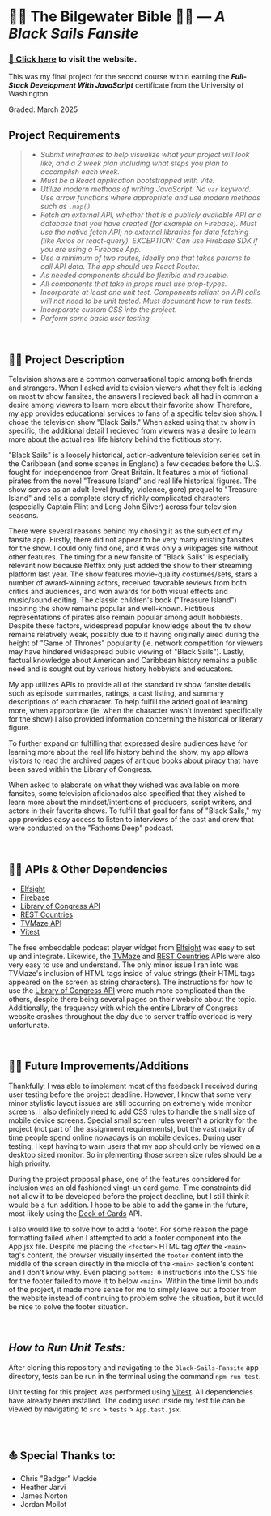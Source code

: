 # 🏴‍☠️ The Bilgewater Bible 🏴‍☠️ — _A Black Sails Fansite_

### [🧭 Click here](https://bilgewater-bible.web.app/) to visit the website.

This was my final project for the second course within earning the _**Full-Stack Development With JavaScript**_ certificate from the University of Washington.

Graded: March 2025

## Project Requirements

> * _Submit wireframes to help visualize what your project will look like, and a 2 week plan including what steps you plan to accomplish each week._
> * _Must be a React application bootstrapped with Vite._
> * _Utilize modern methods of writing JavaScript. No `var` keyword.  Use arrow functions where appropriate and use modern methods such as `.map()`_
> * _Fetch an external API, whether that is a publicly available API or a database that you have created (for example on Firebase).  Must use the native fetch API; no external libraries for data fetching (like Axios or react-query). EXCEPTION: Can use Firebase SDK if you are using a Firebase App._
> * _Use a minimum of two routes, ideally one that takes params to call API data. The app should use React Router._
> * _As needed components should be flexible and reusable._
> * _All components that take in props must use prop-types._
> * _Incorporate at least one unit test. Components reliant on API calls will not need to be unit tested. Must document how to run tests._
> * _Incorporate custom CSS into the project._
> * _Perform some basic user testing._

<br>

## 🏴‍☠️ Project Description

Television shows are a common conversational topic among both friends and strangers. When I asked avid television viewers what they felt is lacking on most tv show fansites, the answers I recieved back all had in common a desire among viewers to learn more about their favorite show. Therefore, my app provides educational services to fans of a specific television show. I chose the television show "Black Sails." When asked using that tv show in specific, the additional detail I recieved from viewers was a desire to learn more about the actual real life history behind the fictitious story.

"Black Sails" is a loosely historical, action-adventure television series set in the Caribbean (and some scenes in England) a few decades before the U.S. fought for independence from Great Britain. It features a mix of fictional pirates from the novel "Treasure Island" and real life historical figures. The show serves as an adult-level (nudity, violence, gore) prequel to "Treasure Island" and tells a complete story of richly complicated characters (especially Captain Flint and Long John Silver) across four television seasons.

There were several reasons behind my chosing it as the subject of my fansite app. Firstly, there did not appear to be very many existing fansites for the show. I could only find one, and it was only a wikipages site without other features. The timing for a new fansite of "Black Sails" is especially relevant now because Netflix only just added the show to their streaming platform last year. The show features movie-quality costumes/sets, stars a number of award-winning actors, received favorable reviews from both critics and audiences, and won awards for both visual effects and music/sound editing.  The classic children's book ("Treasure Island") inspiring the show remains popular and well-known.  Fictitious representations of pirates also remain popular among adult hobbiests. Despite these factors, widespread popular knowledge about the tv show remains relatively weak, possibly due to it having originally aired during the height of "Game of Thrones" popularity (ie. network competition for viewers may have hindered widespread public viewing of "Black Sails").  Lastly, factual knowledge about American and Caribbean history remains a public need and is sought out by various history hobbyists and educators.

My app utilizes APIs to provide all of the standard tv show fansite details such as episode summaries, ratings, a cast listing, and summary descriptions of each character. To help fulfill the added goal of learning more, when appropriate (ie. when the character wasn't invented specifically for the show) I also provided information concerning the historical or literary figure.

To further expand on fulfilling that expressed desire audiences have for learning more about the real life history behind the show, my app allows visitors to read the archived pages of antique books about piracy that have been saved within the Library of Congress.

When asked to elaborate on what they wished was available on more fansites, some television aficionados also specified that they wished to learn more about the mindset/intentions of producers, script writers, and actors in their favorite shows. To fulfill that goal for fans of "Black Sails," my app provides easy access to listen to interviews of the cast and crew that were conducted on the "Fathoms Deep" podcast.

<br>

## 🏴‍☠️ APIs & Other Dependencies

* [Elfsight](https://elfsight.com/)
* [Firebase](https://firebase.google.com/)
* [Library of Congress API](https://www.loc.gov/apis/)
* [REST Countries](https://restcountries.com/)
* [TVMaze API](https://www.tvmaze.com/api)
* [Vitest](https://vitest.dev/)

The free embeddable podcast player widget from [Elfsight](https://elfsight.com/) was easy to set up and integrate. Likewise, the [TVMaze](https://www.tvmaze.com/api) and [REST Countries](https://restcountries.com/) APIs were also very easy to use and understand.  The only minor issue I ran into was TVMaze's inclusion of HTML tags inside of value strings (their HTML tags appeared on the screen as string characters). The instructions for how to use the [Library of Congress API](https://www.loc.gov/apis/) were much more complicated than the others, despite there being several pages on their website about the topic.  Additionally, the frequency with which the entire Library of Congress website crashes throughout the day due to server traffic overload is very unfortunate.

<br>

## 🏴‍☠️ Future Improvements/Additions

Thankfully, I was able to implement most of the feedback I received during user testing before the project deadline. However, I know that some very minor stylistic layout issues are still occurring on extremely wide monitor screens.  I also definitely need to add CSS rules to handle the small size of mobile device screens.  Special small screen rules weren't a priority for the project (not part of the assignment requirements), but the vast majority of time people spend online nowadays is on mobile devices. During user testing, I kept having to warn users that my app should only be viewed on a desktop sized monitor. So implementing those screen size rules should be a high priority.

During the project proposal phase, one of the features considered for inclusion was an old fashioned vingt-un card game.  Time constraints did not allow it to be developed before the project deadline, but I still think it would be a fun addition. I hope to be able to add the game in the future, most likely using the [Deck of Cards](https://www.deckofcardsapi.com/) API.

I also would like to solve how to add a footer.  For some reason the page formatting failed when I attempted to add a footer component into the App.jsx file.  Despite me placing the `<footer>` HTML tag _after_ the `<main>` tag's content, the browser visually inserted the `footer` content into the middle of the screen directly in the middle of the `<main>` section's content and I don't know why.  Even placing `bottom: 0` instructions into the CSS file for the footer failed to move it to below `<main>`.  Within the time limit bounds of the project, it made more sense for me to simply leave out a footer from the website instead of continuing to problem solve the situation, but it would be nice to solve the footer situation.

<br>

## _**How to Run Unit Tests:**_

After cloning this repository and navigating to the `Black-Sails-Fansite` app directory, tests can be run in the terminal using the command `npm run test`.

Unit testing for this project was performed using [Vitest](https://vitest.dev/).  All dependencies have already been installed. The coding used inside my test file can be viewed by navigating to `src` > `tests` > `App.test.jsx`.

<br>

## ⛵ Special Thanks to:

* Chris "Badger" Mackie
* Heather Jarvi
* James Norton
* Jordan Mollot
